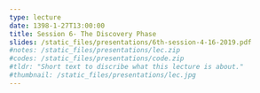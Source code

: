 ```yaml
---
type: lecture
date: 1398-1-27T13:00:00
title: Session 6- The Discovery Phase
slides: /static_files/presentations/6th-session-4-16-2019.pdf
#notes: /static_files/presentations/lec.zip
#codes: /static_files/presentations/code.zip
#tldr: "Short text to discribe what this lecture is about."
#thumbnail: /static_files/presentations/lec.jpg
---
```

